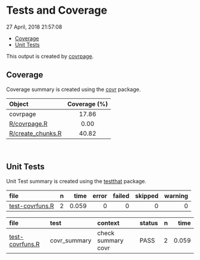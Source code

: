 Tests and Coverage
================
27 April, 2018 21:57:08

-   [Coverage](#coverage)
-   [Unit Tests](#unit-tests)

This output is created by [covrpage](https://github.com/yonicd/covrpage).

Coverage
--------

Coverage summary is created using the [covr](https://github.com/r-lib/covr) package.

| Object                                     | Coverage (%) |
|:-------------------------------------------|:------------:|
| covrpage                                   |     17.86    |
| [R/covrpage.R](../R/covrpage.R)            |     0.00     |
| [R/create\_chunks.R](../R/create_chunks.R) |     40.82    |

<br>

Unit Tests
----------

Unit Test summary is created using the [testthat](https://github.com/r-lib/testthat) package.

| file                                        |    n|   time|  error|  failed|  skipped|  warning|
|:--------------------------------------------|----:|------:|------:|-------:|--------:|--------:|
| [test-covrfuns.R](testthat/test-covrfuns.R) |    2|  0.059|      0|       0|        0|        0|

| file                                        | test          | context            | status |    n|   time|
|:--------------------------------------------|:--------------|:-------------------|:-------|----:|------:|
| [test-covrfuns.R](testthat/test-covrfuns.R) | covr\_summary | check summary covr | PASS   |    2|  0.059|
